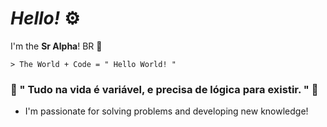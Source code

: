 # _Hello!_ ⚙

I'm the **Sr Alpha**! BR 👋

	> The World + Code = " Hello World! "
	
### 📝 " Tudo na vida é variável, e precisa de lógica para existir. " 💭

- I'm passionate for solving problems and developing new knowledge!

<!--
**SR4LPH40FFC/SR4LPH40FFC** is a ✨ _special_ ✨ repository because its `README.md` (this file) appears on your GitHub profile.
